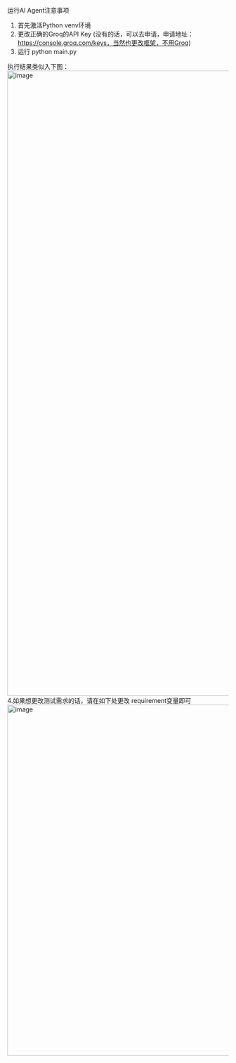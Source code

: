 运行AI Agent注意事项
1. 首先激活Python venv环境
2. 更改正确的Groq的API Key (没有的话，可以去申请，申请地址：https://console.groq.com/keys，当然也更改框架，不用Groq)
3. 运行 python main.py

执行结果类似入下图：
<img width="1423" alt="image" src="https://github.com/user-attachments/assets/9b4b63b2-e7f4-44b0-8ee8-8b78f9229252" />
4.如果想更改测试需求的话，请在如下处更改 requirement变量即可
<img width="799" alt="image" src="https://github.com/user-attachments/assets/91522d78-441e-4ab8-b6e8-f60c7e5228ae" />
